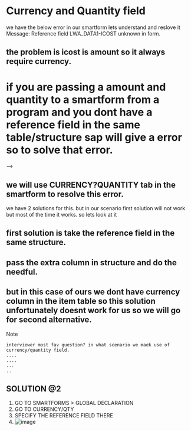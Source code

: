 # Currency and Quantity field
we have the below error in our smartform lets understand and reslove it 
Message:
Reference field LWA_DATA1-ICOST unknown in form.


## the problem is icost is amount so it always require currency.

# if you are passing a amount and quantity to a smartform from a program and you dont have a reference field in the same table/structure sap will give a error so to solve that error.
-->

## we will use CURRENCY?QUANTITY tab in the smartform to resolve this error.

we have 2 solutions for this.
but in our scenario first solution will not work but most of the time it works.
so lets look at it

## first solution is take the reference field in the same structure.
## pass the extra column in structure and do the needful.
## but in this case of ours we dont have currency column in the item table so this solution unfortunately doesnt work for us so we will go for second alternative.

>[!NOTE]
>
>```
> interviewer most fav question? in what scenario we maek use of currency/quantity field.
> ....
> ....
> ...
> ..
>```
## SOLUTION @2

1. GO TO SMARTFORMS > GLOBAL DECLARATION
2. GO TO CURRENCY/QTY
3. SPECIFY THE REFERENCE FIELD THERE
4. ![image](https://github.com/bhuvabhavik/SMARTFORMS/assets/49744703/1186858e-c002-414c-b6b0-3708658d01ed)
